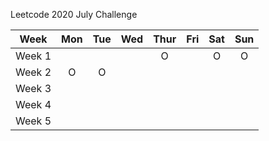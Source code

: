 Leetcode 2020 July Challenge

|Week|Mon|Tue|Wed|Thur|Fri|Sat|Sun|  
|:---:|:---:|:---:|:---:|:---:|:---:|:---:|:---:|
|Week 1|  |  |  | O |  | O | O |
|Week 2| O | O |  |  |  |  |  |
|Week 3|  |  |  |  |  |  |  |
|Week 4|  |  |  |  |  |  |  |
|Week 5|  |  |
